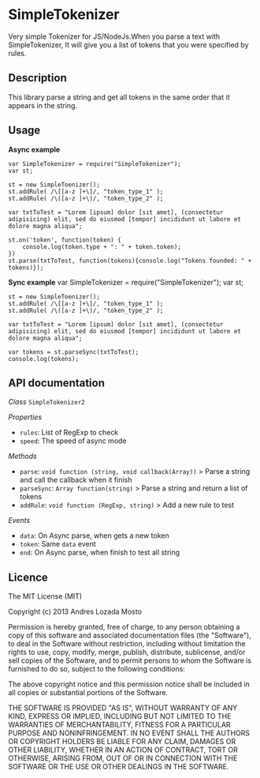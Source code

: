 SimpleTokenizer
===============

Very simple Tokenizer for JS/NodeJs.When you parse a text with SimpleTokenizer, It will give you a list of tokens that you were specified by rules.


Description
-----------
This library parse a string and get all tokens in the same order that it appears in the string.


Usage
-----

__Async example__

    var SimpleTokenizer = require("SimpleTokenizer");
    var st;

    st = new SimpleToenizer();
    st.addRule( /\[[a-z ]+\]/, "token_type_1" );
    st.addRule( /\([a-z ]+\)/, "token_type_2" );

    var txtToTest = "Lorem [ipsum] dolor [sit amet], (consectetur adipisicing) elit, sed do eiusmod [tempor] incididunt ut labore et dolore magna aliqua";

    st.on('token', function(token) {
        console.log(token.type + ": " + token.token);
    })
    st.parse(txtToTest, function(tokens){console.log("Tokens founded: " + tokens)});


__Sync example__
   var SimpleTokenizer = require("SimpleTokenizer");
    var st;

    st = new SimpleToenizer();
    st.addRule( /\[[a-z ]+\]/, "token_type_1" );
    st.addRule( /\([a-z ]+\)/, "token_type_2" );

    var txtToTest = "Lorem [ipsum] dolor [sit amet], (consectetur adipisicing) elit, sed do eiusmod [tempor] incididunt ut labore et dolore magna aliqua";

    var tokens = st.parseSync(txtToTest);
    console.log(tokens);


API documentation
-----------------

_Class_ `SimpleTokenizer2`

_Properties_
* `rules`: List of RegExp to check
* `speed`: The speed of async mode

_Methods_
* `parse`: `void function (string, void callback(Array))` > Parse a string and call the callback when it finish
* `parseSync`: `Array function(string)` > Parse a string and return a list of tokens
* `addRule`: `void function (RegExp, string)` > Add a new rule to test

_Events_
* `data`: On Async parse, when gets a new token
* `token`: Same `data` event
* `end`: On Async parse, when finish to test all string

Licence
-------
The MIT License (MIT)

Copyright (c) 2013 Andres Lozada Mosto

Permission is hereby granted, free of charge, to any person obtaining a copy
of this software and associated documentation files (the "Software"), to deal
in the Software without restriction, including without limitation the rights
to use, copy, modify, merge, publish, distribute, sublicense, and/or sell
copies of the Software, and to permit persons to whom the Software is
furnished to do so, subject to the following conditions:

The above copyright notice and this permission notice shall be included in
all copies or substantial portions of the Software.

THE SOFTWARE IS PROVIDED "AS IS", WITHOUT WARRANTY OF ANY KIND, EXPRESS OR
IMPLIED, INCLUDING BUT NOT LIMITED TO THE WARRANTIES OF MERCHANTABILITY,
FITNESS FOR A PARTICULAR PURPOSE AND NONINFRINGEMENT. IN NO EVENT SHALL THE
AUTHORS OR COPYRIGHT HOLDERS BE LIABLE FOR ANY CLAIM, DAMAGES OR OTHER
LIABILITY, WHETHER IN AN ACTION OF CONTRACT, TORT OR OTHERWISE, ARISING FROM,
OUT OF OR IN CONNECTION WITH THE SOFTWARE OR THE USE OR OTHER DEALINGS IN
THE SOFTWARE.
